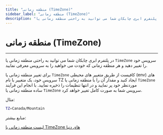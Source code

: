 ```yaml
---
title: "منطقه زمانی (TimeZone)"
sidebar_label: "منطقه زمانی (TimeZone)"
description: "در پلتفرم ابری چابکان شما می توانید به راحتی منطقه زمانی یا TimeZone سرویس خود را تغییر دهید و هر منطقه "
---
```


# منطقه زمانی (TimeZone)
---

در پلتفرم ابری چابکان شما می توانید به راحتی منطقه زمانی یا `TimeZone` سرویس خود را تغییر دهید و هر منطقه زمانی که خودت می خواهید را به سرویس معرفی نمایید.

برای تغییر منطقه زمانی یا `TimeZone` کافیست از طریق متغییر های محیطی (env) های سرویس خود، یک متغییر با نام TZ ایجاد کنید و مقدار آن را با منطقه زمانی یا `TimeZone` موردنظر خود پر نمایید و در انتها تنظیمات را ذخیره نمایید. با انجام این فرآیند ساده منطقه زمانی یا `TimeZone` سرویس شما به صورت کامل تغییر خواهد کرد.

مثال:

```bash
TZ=Canada/Mountain
```

منابع بیشتر:

[لیست منطقه زمانی یا TimeZone های دنیا](https://en.wikipedia.org/wiki/List_of_tz_database_time_zones)
